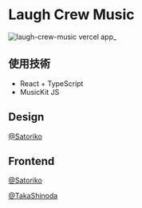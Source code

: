 # Laugh Crew Music

![laugh-crew-music vercel app_](https://user-images.githubusercontent.com/45593212/118631060-1bc4d400-b80a-11eb-8baf-fde78612e026.png)


## 使用技術
- React + TypeScript
- MusicKit JS


## Design
[@Satoriko](https://github.com/Satoriko)


## Frontend
[@Satoriko](https://github.com/Satoriko)

[@TakaShinoda](https://github.com/TakaShinoda)
